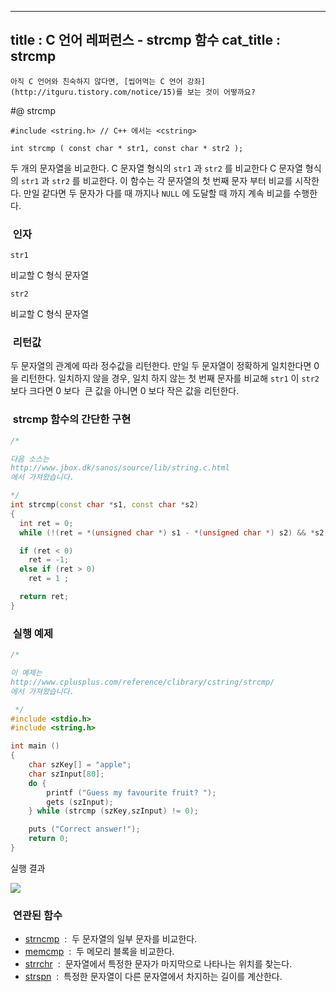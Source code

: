 ----------------
title : C 언어 레퍼런스 - strcmp 함수
cat_title :  strcmp
--------------



```warning
아직 C 언어와 친숙하지 않다면, [씹어먹는 C 언어 강좌](http://itguru.tistory.com/notice/15)를 보는 것이 어떻까요?

```

#@ strcmp

```info
#include <string.h> // C++ 에서는 <cstring>

int strcmp ( const char * str1, const char * str2 );
```


두 개의 문자열을 비교한다.
C 문자열 형식의 `str1` 과 `str2` 를 비교한다 C 문자열 형식의 `str1` 과 `str2` 를 비교한다.
이 함수는 각 문자열의 첫 번째 문자 부터 비교를 시작한다. 만일 같다면 두 문자가 다를 때 까지나 `NULL` 에 도달할 때 까지 계속 비교를 수행한다.



###  인자

`str1`

비교할 C 형식 문자열

`str2`

비교할 C 형식 문자열



###  리턴값


두 문자열의 관계에 따라 정수값을 리턴한다.
만일 두 문자열이 정확하게 일치한다면 0 을 리턴한다.
일치하지 않을 경우, 일치 하지 않는 첫 번째 문자를 비교해 `str1` 이 `str2` 보다 크다면 0 보다  큰 값을 아니면 0 보다 작은 값을 리턴한다.



###  strcmp 함수의 간단한 구현





```cpp
/*

다음 소스는
http://www.jbox.dk/sanos/source/lib/string.c.html
에서 가져왔습니다.

*/
int strcmp(const char *s1, const char *s2)
{
  int ret = 0;
  while (!(ret = *(unsigned char *) s1 - *(unsigned char *) s2) && *s2) ++s1, ++s2;

  if (ret < 0)
    ret = -1;
  else if (ret > 0)
    ret = 1 ;

  return ret;
}
```



###  실행 예제




```cpp
/*

이 예제는
http://www.cplusplus.com/reference/clibrary/cstring/strcmp/
에서 가져왔습니다.

 */
#include <stdio.h>
#include <string.h>

int main ()
{
    char szKey[] = "apple";
    char szInput[80];
    do {
        printf ("Guess my favourite fruit? ");
        gets (szInput);
    } while (strcmp (szKey,szInput) != 0);

    puts ("Correct answer!");
    return 0;
}
```


실행 결과


![](http://img1.daumcdn.net/thumb/R1920x0/?fname=http%3A%2F%2Fcfile29.uf.tistory.com%2Fimage%2F193B1B1E4C24BABDAC1454)

###  연관된 함수

*  [strncmp](http://itguru.tistory.com/90)  :  두 문자열의 일부 문자를 비교한다.
*  [memcmp](http://itguru.tistory.com/84)  :  두 메모리 블록을 비교한다.
*  [strrchr](http://itguru.tistory.com/96)  :  문자열에서 특정한 문자가 마지막으로 나타나는 위치를 찾는다.
*  [strspn](http://itguru.tistory.com/97)  :  특정한 문자열이 다른 문자열에서 차지하는 길이를 계산한다.






